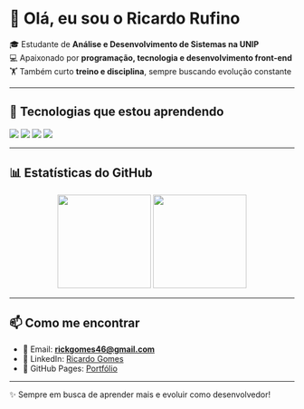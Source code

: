 # 👋 Olá, eu sou o Ricardo Rufino  

🎓 Estudante de **Análise e Desenvolvimento de Sistemas na UNIP**  
💻 Apaixonado por **programação, tecnologia e desenvolvimento front-end**  
🏋️ Também curto **treino e disciplina**, sempre buscando evolução constante  

---

## 🚀 Tecnologias que estou aprendendo
<p>
  <img src="https://img.shields.io/badge/HTML5-E34F26?style=for-the-badge&logo=html5&logoColor=white" />
  <img src="https://img.shields.io/badge/CSS3-1572B6?style=for-the-badge&logo=css3&logoColor=white" />
  <img src="https://img.shields.io/badge/JavaScript-F7DF1E?style=for-the-badge&logo=javascript&logoColor=black" />
  <img src="https://img.shields.io/badge/Git-F05032?style=for-the-badge&logo=git&logoColor=white" />
</p>

---

## 📊 Estatísticas do GitHub
<p align="center">
  <img src="https://github-readme-stats.vercel.app/api?username=ricardogomesz&show_icons=true&theme=tokyonight" height="165" />
  <img src="https://github-readme-stats.vercel.app/api/top-langs/?username=ricardogomesz&layout=compact&theme=tokyonight" height="165" />
</p>

---

## 📫 Como me encontrar
- 📧 Email: **rickgomes46@gmail.com**
- 💼 LinkedIn: [Ricardo Gomes](https://www.linkedin.com/in/ricardo-gomes-76200916a/)
- 🚀 GitHub Pages: [Portfólio](https://ricardogomesz.github.io/projetos-frontend/)

---
✨ Sempre em busca de aprender mais e evoluir como desenvolvedor!
